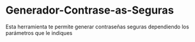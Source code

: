 # Generador-Contrase-as-Seguras
Esta herramienta te permite generar contraseñas seguras dependiendo los parámetros que le indiques
